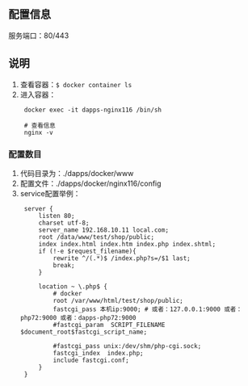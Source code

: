 ## 配置信息

服务端口：80/443

## 说明
1. 查看容器：```$ docker container ls```
2. 进入容器：
   ```
    docker exec -it dapps-nginx116 /bin/sh

    # 查看信息
    nginx -v
   ```

### 配置数目

1. 代码目录为：./dapps/docker/www
2. 配置文件：./dapps/docker/nginx116/config
3. service配置举例：
   ```
    server {
        listen 80;
        charset utf-8;
        server_name 192.168.10.11 local.com;
        root /data/www/test/shop/public;
        index index.html index.htm index.php index.shtml;
        if (!-e $request_filename){
            rewrite ^/(.*)$ /index.php?s=/$1 last;
            break;
        }

        location ~ \.php$ {
            # docker
            root /var/www/html/test/shop/public;
            fastcgi_pass 本机ip:9000; # 或者：127.0.0.1:9000 或者：php72:9000 或者：dapps-php72:9000
            #fastcgi_param  SCRIPT_FILENAME  $document_root$fastcgi_script_name;

            #fastcgi_pass unix:/dev/shm/php-cgi.sock;
            fastcgi_index  index.php;
            include fastcgi.conf;
        }
    }
   ```